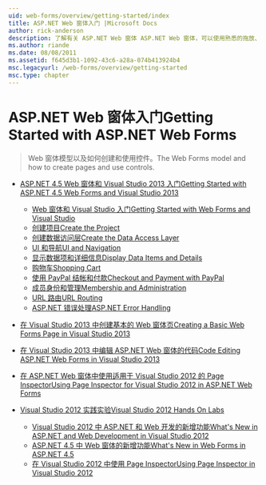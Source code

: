 ```yaml
---
uid: web-forms/overview/getting-started/index
title: ASP.NET Web 窗体入门 |Microsoft Docs
author: rick-anderson
description: 了解有关 ASP.NET Web 窗体 ASP.NET Web 窗体，可以使用熟悉的拖放、 事件驱动模型生成动态网站。 设计图面和 hund...
ms.author: riande
ms.date: 08/08/2011
ms.assetid: f645d3b1-1092-43c6-a28a-074b413924b4
msc.legacyurl: /web-forms/overview/getting-started
msc.type: chapter
---
```

<a name="getting-started-with-aspnet-web-forms"></a><span data-ttu-id="c9cf1-104">ASP.NET Web 窗体入门</span><span class="sxs-lookup"><span data-stu-id="c9cf1-104">Getting Started with ASP.NET Web Forms</span></span>
====================
> <span data-ttu-id="c9cf1-105">Web 窗体模型以及如何创建和使用控件。</span><span class="sxs-lookup"><span data-stu-id="c9cf1-105">The Web Forms model and how to create pages and use controls.</span></span>


- [<span data-ttu-id="c9cf1-106">ASP.NET 4.5 Web 窗体和 Visual Studio 2013 入门</span><span class="sxs-lookup"><span data-stu-id="c9cf1-106">Getting Started with ASP.NET 4.5 Web Forms and Visual Studio 2013</span></span>](getting-started-with-aspnet-45-web-forms/index.md)

    - [<span data-ttu-id="c9cf1-107">Web 窗体和 Visual Studio 入门</span><span class="sxs-lookup"><span data-stu-id="c9cf1-107">Getting Started with Web Forms and Visual Studio</span></span>](getting-started-with-aspnet-45-web-forms/introduction-and-overview.md)
    - [<span data-ttu-id="c9cf1-108">创建项目</span><span class="sxs-lookup"><span data-stu-id="c9cf1-108">Create the Project</span></span>](getting-started-with-aspnet-45-web-forms/create-the-project.md)
    - [<span data-ttu-id="c9cf1-109">创建数据访问层</span><span class="sxs-lookup"><span data-stu-id="c9cf1-109">Create the Data Access Layer</span></span>](getting-started-with-aspnet-45-web-forms/create_the_data_access_layer.md)
    - [<span data-ttu-id="c9cf1-110">UI 和导航</span><span class="sxs-lookup"><span data-stu-id="c9cf1-110">UI and Navigation</span></span>](getting-started-with-aspnet-45-web-forms/ui_and_navigation.md)
    - [<span data-ttu-id="c9cf1-111">显示数据项和详细信息</span><span class="sxs-lookup"><span data-stu-id="c9cf1-111">Display Data Items and Details</span></span>](getting-started-with-aspnet-45-web-forms/display_data_items_and_details.md)
    - [<span data-ttu-id="c9cf1-112">购物车</span><span class="sxs-lookup"><span data-stu-id="c9cf1-112">Shopping Cart</span></span>](getting-started-with-aspnet-45-web-forms/shopping-cart.md)
    - [<span data-ttu-id="c9cf1-113">使用 PayPal 结帐和付款</span><span class="sxs-lookup"><span data-stu-id="c9cf1-113">Checkout and Payment with PayPal</span></span>](getting-started-with-aspnet-45-web-forms/checkout-and-payment-with-paypal.md)
    - [<span data-ttu-id="c9cf1-114">成员身份和管理</span><span class="sxs-lookup"><span data-stu-id="c9cf1-114">Membership and Administration</span></span>](getting-started-with-aspnet-45-web-forms/membership-and-administration.md)
    - [<span data-ttu-id="c9cf1-115">URL 路由</span><span class="sxs-lookup"><span data-stu-id="c9cf1-115">URL Routing</span></span>](getting-started-with-aspnet-45-web-forms/url-routing.md)
    - [<span data-ttu-id="c9cf1-116">ASP.NET 错误处理</span><span class="sxs-lookup"><span data-stu-id="c9cf1-116">ASP.NET Error Handling</span></span>](getting-started-with-aspnet-45-web-forms/aspnet-error-handling.md)
- [<span data-ttu-id="c9cf1-117">在 Visual Studio 2013 中创建基本的 Web 窗体页</span><span class="sxs-lookup"><span data-stu-id="c9cf1-117">Creating a Basic Web Forms Page in Visual Studio 2013</span></span>](creating-a-basic-web-forms-page.md)
- [<span data-ttu-id="c9cf1-118">在 Visual Studio 2013 中编辑 ASP.NET Web 窗体的代码</span><span class="sxs-lookup"><span data-stu-id="c9cf1-118">Code Editing ASP.NET Web Forms in Visual Studio 2013</span></span>](code-editing-in-web-forms-pages.md)
- [<span data-ttu-id="c9cf1-119">在 ASP.NET Web 窗体中使用适用于 Visual Studio 2012 的 Page Inspector</span><span class="sxs-lookup"><span data-stu-id="c9cf1-119">Using Page Inspector for Visual Studio 2012 in ASP.NET Web Forms</span></span>](using-page-inspector-in-a-visual-studio-11-beta-web-forms-project.md)
- [<span data-ttu-id="c9cf1-120">Visual Studio 2012 实践实验</span><span class="sxs-lookup"><span data-stu-id="c9cf1-120">Visual Studio 2012 Hands On Labs</span></span>](hands-on-labs/index.md)

    - [<span data-ttu-id="c9cf1-121">Visual Studio 2012 中 ASP.NET 和 Web 开发的新增功能</span><span class="sxs-lookup"><span data-stu-id="c9cf1-121">What's New in ASP.NET and Web Development in Visual Studio 2012</span></span>](hands-on-labs/whats-new-in-aspnet-and-web-development-in-visual-studio-2012.md)
    - [<span data-ttu-id="c9cf1-122">ASP.NET 4.5 中 Web 窗体的新增功能</span><span class="sxs-lookup"><span data-stu-id="c9cf1-122">What's New in Web Forms in ASP.NET 4.5</span></span>](hands-on-labs/whats-new-in-web-forms-in-aspnet-45.md)
    - [<span data-ttu-id="c9cf1-123">在 Visual Studio 2012 中使用 Page Inspector</span><span class="sxs-lookup"><span data-stu-id="c9cf1-123">Using Page Inspector in Visual Studio 2012</span></span>](hands-on-labs/using-page-inspector-in-visual-studio-2012.md)
